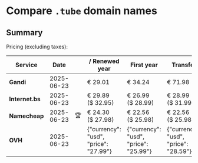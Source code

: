 # Compare `.tube` domain names

## Summary

Pricing (excluding taxes):

| Service | Date |  | / Renewed year | First year | Transfer | Restoration |
|--|--|--|--|--|--|--|
| **Gandi** | 2025-06-23 |  | € 29.01 | € 34.24 | € 71.98 | € 98.74 |
| **Internet.bs** | 2025-06-23 |  | € 29.89<br>($ 32.95) | € 26.99<br>($ 28.99) | € 28.99<br>($ 31.99) | € 156.09<br>($ 153.99) |
| **Namecheap** | 2025-06-23 | 🏆 | € 24.30<br>($ 27.98) | € 22.56<br>($ 25.98) | € 22.56<br>($ 25.98) |  |
| **OVH** | 2025-06-23 |  | {"currency": "usd", "price": "27.99"} | {"currency": "usd", "price": "25.99"} | {"currency": "usd", "price": "28.59"} |  |

